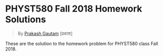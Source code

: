 PHYST580 Fall 2018 Homework Solutions
=====================================
> By [Prakash Gautam](http://physics.drexel.edu/~pgautam) [प्रकाश]


These are the solution to the homework problem for PHYST580 class Fall 2018.


